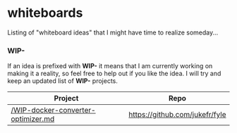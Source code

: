 # whiteboards
Listing of "whiteboard ideas" that I might have time to realize someday...

### WIP-
If an idea is prefixed with **WIP-** it means that I am currently working on making it a reality, so feel free to help out if you like the idea. I will try and keep an updated list of **WIP-** projects.

| Project | Repo |
|-|-|
|[/WIP-docker-converter-optimizer.md](/WIP-docker-converter-optimizer.md)|https://github.com/jukefr/fyle|
